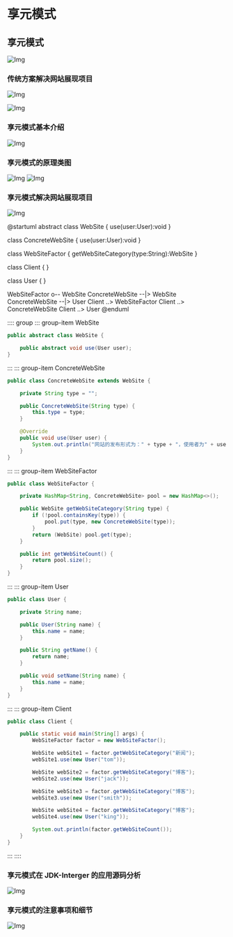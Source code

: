 # 享元模式

## 享元模式

![Img](https://xingqiu-tuchuang-1256524210.cos.ap-shanghai.myqcloud.com/8919/yank-note-picgo-img-20220730102805.png)

### 传统方案解决网站展现项目

![Img](https://xingqiu-tuchuang-1256524210.cos.ap-shanghai.myqcloud.com/8919/yank-note-picgo-img-20220730102831.png)

![Img](https://xingqiu-tuchuang-1256524210.cos.ap-shanghai.myqcloud.com/8919/yank-note-picgo-img-20220730102851.png)

### 享元模式基本介绍

![Img](https://xingqiu-tuchuang-1256524210.cos.ap-shanghai.myqcloud.com/8919/yank-note-picgo-img-20220730105723.png)

### 享元模式的原理类图

![Img](https://xingqiu-tuchuang-1256524210.cos.ap-shanghai.myqcloud.com/8919/yank-note-picgo-img-20220730105817.png)
![Img](https://xingqiu-tuchuang-1256524210.cos.ap-shanghai.myqcloud.com/8919/yank-note-picgo-img-20220730110227.png)

### 享元模式解决网站展现项目

![Img](https://xingqiu-tuchuang-1256524210.cos.ap-shanghai.myqcloud.com/8919/yank-note-picgo-img-20220730110840.png)

@startuml
abstract class WebSite {
use(user:User):void
}

class ConcreteWebSite {
use(user:User):void
}

class WebSiteFactor {
getWebSiteCategory(type:String):WebSite
}

class Client {
}

class User {
}

WebSiteFactor o-- WebSite
ConcreteWebSite --|> WebSite
ConcreteWebSite --|> User
Client ..> WebSiteFactor
Client ..> ConcreteWebSite
Client ..> User
@enduml

:::: group
::: group-item WebSite

```java
public abstract class WebSite {

    public abstract void use(User user);
}
```

:::
::: group-item ConcreteWebSite

```java
public class ConcreteWebSite extends WebSite {

    private String type = "";

    public ConcreteWebSite(String type) {
        this.type = type;
    }

    @Override
    public void use(User user) {
        System.out.println("网站的发布形式为：" + type + "，使用者为" + user.getName());
    }
}
```

:::
::: group-item WebSiteFactor

```java
public class WebSiteFactor {

    private HashMap<String, ConcreteWebSite> pool = new HashMap<>();

    public WebSite getWebSiteCategory(String type) {
        if (!pool.containsKey(type)) {
            pool.put(type, new ConcreteWebSite(type));
        }
        return (WebSite) pool.get(type);
    }

    public int getWebSiteCount() {
        return pool.size();
    }
}
```

:::
::: group-item User

```java
public class User {

    private String name;

    public User(String name) {
        this.name = name;
    }

    public String getName() {
        return name;
    }

    public void setName(String name) {
        this.name = name;
    }
}
```

:::
::: group-item Client

```java
public class Client {

    public static void main(String[] args) {
        WebSiteFactor factor = new WebSiteFactor();

        WebSite webSite1 = factor.getWebSiteCategory("新闻");
        webSite1.use(new User("tom"));

        WebSite webSite2 = factor.getWebSiteCategory("博客");
        webSite2.use(new User("jack"));

        WebSite webSite3 = factor.getWebSiteCategory("博客");
        webSite3.use(new User("smith"));

        WebSite webSite4 = factor.getWebSiteCategory("博客");
        webSite4.use(new User("king"));

        System.out.println(factor.getWebSiteCount());
    }
}
```

:::
::::

### 享元模式在 JDK-Interger 的应用源码分析

![Img](https://xingqiu-tuchuang-1256524210.cos.ap-shanghai.myqcloud.com/8919/yank-note-picgo-img-20220730113815.png)

### 享元模式的注意事项和细节

![Img](https://xingqiu-tuchuang-1256524210.cos.ap-shanghai.myqcloud.com/8919/yank-note-picgo-img-20220730113843.png)
